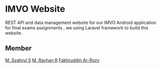 # IMVO Website
REST API and data management website for our IMVO Android application for final exams assignments , we using Laravel framework to build this website.

## Member
[M. Syahrul S](https://github.com/80cassava)
[M. Rayhan R](https://github.com/rayhanrizz)
[Fakhruddin Ar-Rozy](https://github.com/rozi020)

